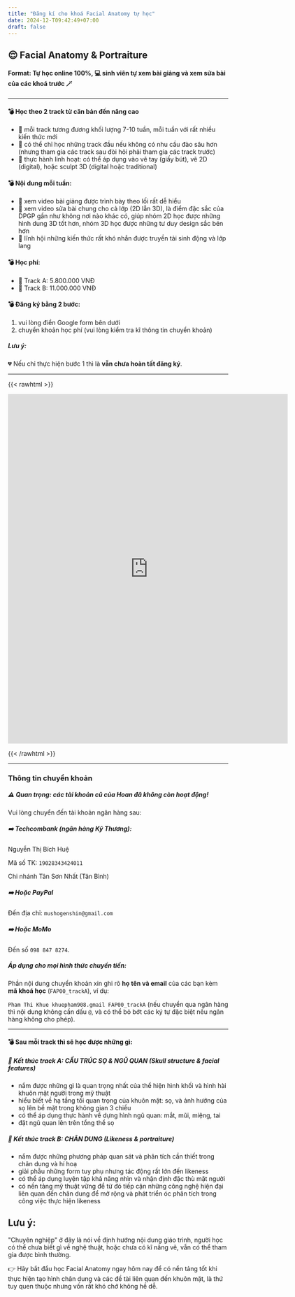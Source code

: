 ```yaml
---
title: "Đăng kí cho khoá Facial Anatomy tự học"
date: 2024-12-T09:42:49+07:00
draft: false
---
```


## 😌 Facial Anatomy & Portraiture

#### Format: Tự học online 100%, 💻 sinh viên tự xem bài giảng và xem sửa bài của các khoá trước 🪄

---

#### 💣 Học theo 2 track từ căn bản đến nâng cao

- 📍 mỗi track tương đương khối lượng 7-10 tuần, mỗi tuần với rất nhiều kiến thức mới
- 📍 có thể chỉ học những track đầu nếu không có nhu cầu đào sâu hơn (nhưng tham gia các track sau đòi hỏi phải tham gia các track trước)
- 📍 thực hành linh hoạt: có thể áp dụng vào vẽ tay (giấy bút), vẽ 2D (digital), hoặc sculpt 3D (digital hoặc traditional)

#### 💣 Nội dung mỗi tuần:

- 🔅 xem video bài giảng được trình bày theo lối rất dễ hiểu
- 🔅 xem video sửa bài chung cho cả lớp (2D lẫn 3D), là điểm đặc sắc của DPGP gần như không nơi nào khác có, giúp nhóm 2D học được những hình dung 3D tốt hơn, nhóm 3D học được những tư duy design sắc bén hơn
- 🔅 lĩnh hội những kiến thức rất khó nhắn được truyền tải sinh động và lớp lang

#### 💣 Học phí:

- 📍 Track A: 5.800.000 VNĐ
- 📍 Track B: 11.000.000 VNĐ

#### 💣 Đăng ký bằng 2 bước:

1. vui lòng điền Google form bên dưới
2. chuyển khoản học phí (vui lòng kiểm tra kĩ thông tin chuyển khoản)

##### Lưu ý:

💔 Nếu chỉ thực hiện bước 1 thì là **vẫn chưa hoàn tất đăng ký**.

---

{{< rawhtml >}}

<iframe src="https://docs.google.com/forms/d/e/1FAIpQLSdBN_I4jFEfJk5NH1xxzdUtfwIA47339O9Nusq5pMrV6QdA1A/viewform?embedded=true" width="640" height="800" frameborder="0" marginheight="0" marginwidth="0">Loading…</iframe>

{{< /rawhtml >}}

---

### Thông tin chuyển khoản

##### ⚠️ Quan trọng: các tài khoản cũ của Hoan đã không còn hoạt động!

Vui lòng chuyển đến tài khoản ngân hàng sau:

##### ➡️ **Techcombank** (ngân hàng Kỹ Thương):

Nguyễn Thị Bích Huệ

Mã số TK: `19028343424011`

Chi nhánh Tân Sơn Nhất (Tân Bình)

##### ➡️ Hoặc **PayPal**

Đến địa chỉ: `mushogenshin@gmail.com`

##### ➡️ Hoặc **MoMo**

Đến số `098 847 8274`.

##### Áp dụng cho mọi hình thức chuyển tiền:

Phần nội dung chuyển khoản xin ghi rõ **họ tên và email** của các bạn kèm **mã khoá học** (`FAP00_trackA`), ví dụ:

`Pham Thi Khue khuepham908.gmail FAP00_trackA` (nếu chuyển qua ngân hàng thì nội dung không cần dấu `@`, và có thể bỏ bớt các ký tự đặc biệt nếu ngân hàng không cho phép).

---

#### 💣 Sau mỗi track thì sẽ học được những gì:

##### 📍 Kết thúc track A: CẤU TRÚC SỌ & NGŨ QUAN (Skull structure & facial features)

- nắm được những gì là quan trọng nhất của thể hiện hình khối và hình hài khuôn mặt người trong mỹ thuật
- hiểu biết về hạ tầng tối quan trọng của khuôn mặt: sọ, và ảnh hưởng của sọ lên bề mặt trong không gian 3 chiều
- có thể áp dụng thực hành về dựng hình ngũ quan: mắt, mũi, miệng, tai
- đặt ngũ quan lên trên tổng thể sọ

##### 📍 Kết thúc track B: CHÂN DUNG (Likeness & portraiture)

- nắm được những phương pháp quan sát và phân tích cần thiết trong chân dung và hí hoạ
- giải phẫu những form tuy phụ nhưng tác động rất lớn đến likeness
- có thể áp dụng luyện tập khả năng nhìn và nhận định đặc thù mặt người
- có nền tảng mỹ thuật vững để từ đó tiếp cận những công nghệ hiện đại liên quan đến chân dung để mở rộng và phát triển óc phân tích trong công việc thực hiện likeness

## Lưu ý:

"Chuyên nghiệp" ở đây là nói về định hướng nội dung giáo trình, người học có thể chưa biết gì về nghệ thuật, hoặc chưa có kĩ năng vẽ, vẫn có thể tham gia được bình thường.

👉 Hãy bắt đầu học Facial Anatomy ngay hôm nay để có nền tảng tốt khi thực hiện tạo hình chân dung và các đề tài liên quan đến khuôn mặt, là thứ tuy quen thuộc nhưng vốn rất khó chớ không hề dễ.
